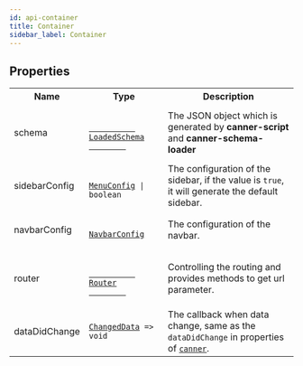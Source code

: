 ```yaml
---
id: api-container
title: Container
sidebar_label: Container
---
```


## Properties

<table>
  <tr>
    <th>Name</th>
    <th>Type</th>
    <th>Description</th>
  </tr>
  <tr>
    <td>schema</td>
    <td>
      <code>
        <a href="api-types#loadedschema">
          LoadedSchema
        </a>
      </code>
    </td>
    <td>
      The JSON object which is generated by <b>canner-script</b> and <b>canner-schema-loader</b>
    </td>
  </tr>
  <tr>
    <td>sidebarConfig</td>
    <td>
      <code>
        <a href="api-types#menuconfig">MenuConfig</a> | boolean
      </code>
    </td>
    <td>
      The configuration of the sidebar, if the value is <code>true</code>, it will generate the default sidebar.
    </td>
  </tr>
  <tr>
    <td>navbarConfig</td>
    <td>
      <code>
        <a href="api-types#navbarconfig">NavbarConfig</a>
      </code>
    </td>
    <td>
      The configuration of the navbar.
    </td>
  </tr>
  <tr>
    <td>router</td>
    <td>
      <code>
        <a href="api-types#router">
          Router
        </a>
      </code>
    </td>
    <td>
      Controlling the routing and provides methods to get url parameter.
    </td>
  </tr>
  <tr>
    <td>dataDidChange</td>
    <td>
      <code><a href="api-types#changeddata">ChangedData</a> => void</code>
    </td>
    <td>
      The callback when data change, same as the <code>dataDidChange</code> in properties of <code><a href="api-canner#properties">canner</a></code>.
    </td>
  </tr>
</table>